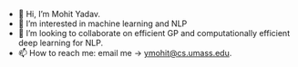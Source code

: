 - 👋 Hi, I’m Mohit Yadav.
- 👀 I’m interested in machine learning and NLP
- 💞️ I’m looking to collaborate on efficient GP and computationally efficient deep learning for NLP. 
- 📫 How to reach me: email me -> ymohit@cs.umass.edu.

<!---
ymohit/ymohit is a ✨ special ✨ repository because its `README.md` (this file) appears on your GitHub profile.
You can click the Preview link to take a look at your changes.
--->
